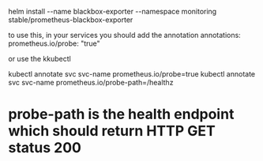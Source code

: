 helm install --name blackbox-exporter --namespace monitoring stable/prometheus-blackbox-exporter

to use this,
in your services you should add the annotation
annotations:
    prometheus.io/probe: "true"

or use the kkubectl

kubectl annotate svc svc-name prometheus.io/probe=true
kubectl annotate svc svc-name prometheus.io/probe-path=/healthz

# probe-path is the health endpoint which should return HTTP GET status 200